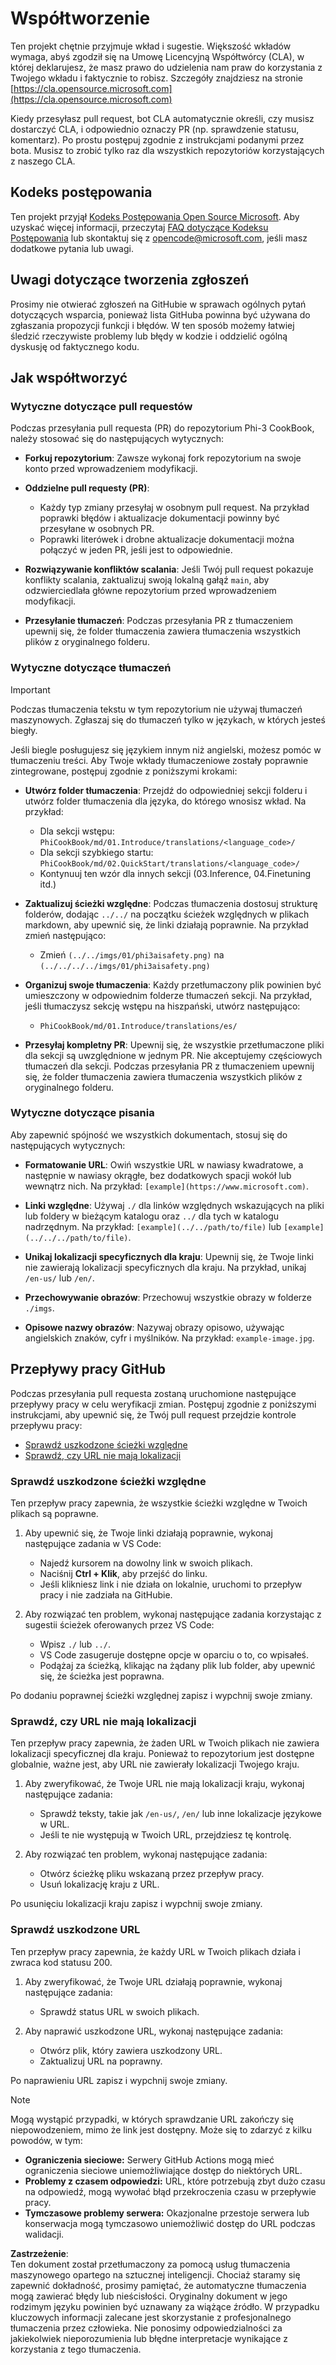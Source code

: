 # Współtworzenie

Ten projekt chętnie przyjmuje wkład i sugestie. Większość wkładów wymaga, abyś zgodził się na Umowę Licencyjną Współtwórcy (CLA), w której deklarujesz, że masz prawo do udzielenia nam praw do korzystania z Twojego wkładu i faktycznie to robisz. Szczegóły znajdziesz na stronie [https://cla.opensource.microsoft.com](https://cla.opensource.microsoft.com)

Kiedy przesyłasz pull request, bot CLA automatycznie określi, czy musisz dostarczyć CLA, i odpowiednio oznaczy PR (np. sprawdzenie statusu, komentarz). Po prostu postępuj zgodnie z instrukcjami podanymi przez bota. Musisz to zrobić tylko raz dla wszystkich repozytoriów korzystających z naszego CLA.

## Kodeks postępowania

Ten projekt przyjął [Kodeks Postępowania Open Source Microsoft](https://opensource.microsoft.com/codeofconduct/). Aby uzyskać więcej informacji, przeczytaj [FAQ dotyczące Kodeksu Postępowania](https://opensource.microsoft.com/codeofconduct/faq/) lub skontaktuj się z [opencode@microsoft.com](mailto:opencode@microsoft.com), jeśli masz dodatkowe pytania lub uwagi.

## Uwagi dotyczące tworzenia zgłoszeń

Prosimy nie otwierać zgłoszeń na GitHubie w sprawach ogólnych pytań dotyczących wsparcia, ponieważ lista GitHuba powinna być używana do zgłaszania propozycji funkcji i błędów. W ten sposób możemy łatwiej śledzić rzeczywiste problemy lub błędy w kodzie i oddzielić ogólną dyskusję od faktycznego kodu.

## Jak współtworzyć

### Wytyczne dotyczące pull requestów

Podczas przesyłania pull requesta (PR) do repozytorium Phi-3 CookBook, należy stosować się do następujących wytycznych:

- **Forkuj repozytorium**: Zawsze wykonaj fork repozytorium na swoje konto przed wprowadzeniem modyfikacji.

- **Oddzielne pull requesty (PR)**:
  - Każdy typ zmiany przesyłaj w osobnym pull request. Na przykład poprawki błędów i aktualizacje dokumentacji powinny być przesyłane w osobnych PR.
  - Poprawki literówek i drobne aktualizacje dokumentacji można połączyć w jeden PR, jeśli jest to odpowiednie.

- **Rozwiązywanie konfliktów scalania**: Jeśli Twój pull request pokazuje konflikty scalania, zaktualizuj swoją lokalną gałąź `main`, aby odzwierciedlała główne repozytorium przed wprowadzeniem modyfikacji.

- **Przesyłanie tłumaczeń**: Podczas przesyłania PR z tłumaczeniem upewnij się, że folder tłumaczenia zawiera tłumaczenia wszystkich plików z oryginalnego folderu.

### Wytyczne dotyczące tłumaczeń

> [!IMPORTANT]
>
> Podczas tłumaczenia tekstu w tym repozytorium nie używaj tłumaczeń maszynowych. Zgłaszaj się do tłumaczeń tylko w językach, w których jesteś biegły.

Jeśli biegle posługujesz się językiem innym niż angielski, możesz pomóc w tłumaczeniu treści. Aby Twoje wkłady tłumaczeniowe zostały poprawnie zintegrowane, postępuj zgodnie z poniższymi krokami:

- **Utwórz folder tłumaczenia**: Przejdź do odpowiedniej sekcji folderu i utwórz folder tłumaczenia dla języka, do którego wnosisz wkład. Na przykład:
  - Dla sekcji wstępu: `PhiCookBook/md/01.Introduce/translations/<language_code>/`
  - Dla sekcji szybkiego startu: `PhiCookBook/md/02.QuickStart/translations/<language_code>/`
  - Kontynuuj ten wzór dla innych sekcji (03.Inference, 04.Finetuning itd.)

- **Zaktualizuj ścieżki względne**: Podczas tłumaczenia dostosuj strukturę folderów, dodając `../../` na początku ścieżek względnych w plikach markdown, aby upewnić się, że linki działają poprawnie. Na przykład zmień następująco:
  - Zmień `(../../imgs/01/phi3aisafety.png)` na `(../../../../imgs/01/phi3aisafety.png)`

- **Organizuj swoje tłumaczenia**: Każdy przetłumaczony plik powinien być umieszczony w odpowiednim folderze tłumaczeń sekcji. Na przykład, jeśli tłumaczysz sekcję wstępu na hiszpański, utwórz następująco:
  - `PhiCookBook/md/01.Introduce/translations/es/`

- **Przesyłaj kompletny PR**: Upewnij się, że wszystkie przetłumaczone pliki dla sekcji są uwzględnione w jednym PR. Nie akceptujemy częściowych tłumaczeń dla sekcji. Podczas przesyłania PR z tłumaczeniem upewnij się, że folder tłumaczenia zawiera tłumaczenia wszystkich plików z oryginalnego folderu.

### Wytyczne dotyczące pisania

Aby zapewnić spójność we wszystkich dokumentach, stosuj się do następujących wytycznych:

- **Formatowanie URL**: Owiń wszystkie URL w nawiasy kwadratowe, a następnie w nawiasy okrągłe, bez dodatkowych spacji wokół lub wewnątrz nich. Na przykład: `[example](https://www.microsoft.com)`.

- **Linki względne**: Używaj `./` dla linków względnych wskazujących na pliki lub foldery w bieżącym katalogu oraz `../` dla tych w katalogu nadrzędnym. Na przykład: `[example](../../path/to/file)` lub `[example](../../../path/to/file)`.

- **Unikaj lokalizacji specyficznych dla kraju**: Upewnij się, że Twoje linki nie zawierają lokalizacji specyficznych dla kraju. Na przykład, unikaj `/en-us/` lub `/en/`.

- **Przechowywanie obrazów**: Przechowuj wszystkie obrazy w folderze `./imgs`.

- **Opisowe nazwy obrazów**: Nazywaj obrazy opisowo, używając angielskich znaków, cyfr i myślników. Na przykład: `example-image.jpg`.

## Przepływy pracy GitHub

Podczas przesyłania pull requesta zostaną uruchomione następujące przepływy pracy w celu weryfikacji zmian. Postępuj zgodnie z poniższymi instrukcjami, aby upewnić się, że Twój pull request przejdzie kontrole przepływu pracy:

- [Sprawdź uszkodzone ścieżki względne](../..)
- [Sprawdź, czy URL nie mają lokalizacji](../..)

### Sprawdź uszkodzone ścieżki względne

Ten przepływ pracy zapewnia, że wszystkie ścieżki względne w Twoich plikach są poprawne.

1. Aby upewnić się, że Twoje linki działają poprawnie, wykonaj następujące zadania w VS Code:
    - Najedź kursorem na dowolny link w swoich plikach.
    - Naciśnij **Ctrl + Klik**, aby przejść do linku.
    - Jeśli klikniesz link i nie działa on lokalnie, uruchomi to przepływ pracy i nie zadziała na GitHubie.

1. Aby rozwiązać ten problem, wykonaj następujące zadania korzystając z sugestii ścieżek oferowanych przez VS Code:
    - Wpisz `./` lub `../`.
    - VS Code zasugeruje dostępne opcje w oparciu o to, co wpisałeś.
    - Podążaj za ścieżką, klikając na żądany plik lub folder, aby upewnić się, że ścieżka jest poprawna.

Po dodaniu poprawnej ścieżki względnej zapisz i wypchnij swoje zmiany.

### Sprawdź, czy URL nie mają lokalizacji

Ten przepływ pracy zapewnia, że żaden URL w Twoich plikach nie zawiera lokalizacji specyficznej dla kraju. Ponieważ to repozytorium jest dostępne globalnie, ważne jest, aby URL nie zawierały lokalizacji Twojego kraju.

1. Aby zweryfikować, że Twoje URL nie mają lokalizacji kraju, wykonaj następujące zadania:

    - Sprawdź teksty, takie jak `/en-us/`, `/en/` lub inne lokalizacje językowe w URL.
    - Jeśli te nie występują w Twoich URL, przejdziesz tę kontrolę.

1. Aby rozwiązać ten problem, wykonaj następujące zadania:
    - Otwórz ścieżkę pliku wskazaną przez przepływ pracy.
    - Usuń lokalizację kraju z URL.

Po usunięciu lokalizacji kraju zapisz i wypchnij swoje zmiany.

### Sprawdź uszkodzone URL

Ten przepływ pracy zapewnia, że każdy URL w Twoich plikach działa i zwraca kod statusu 200.

1. Aby zweryfikować, że Twoje URL działają poprawnie, wykonaj następujące zadania:
    - Sprawdź status URL w swoich plikach.

2. Aby naprawić uszkodzone URL, wykonaj następujące zadania:
    - Otwórz plik, który zawiera uszkodzony URL.
    - Zaktualizuj URL na poprawny.

Po naprawieniu URL zapisz i wypchnij swoje zmiany.

> [!NOTE]
>
> Mogą wystąpić przypadki, w których sprawdzanie URL zakończy się niepowodzeniem, mimo że link jest dostępny. Może się to zdarzyć z kilku powodów, w tym:
>
> - **Ograniczenia sieciowe:** Serwery GitHub Actions mogą mieć ograniczenia sieciowe uniemożliwiające dostęp do niektórych URL.
> - **Problemy z czasem odpowiedzi:** URL, które potrzebują zbyt dużo czasu na odpowiedź, mogą wywołać błąd przekroczenia czasu w przepływie pracy.
> - **Tymczasowe problemy serwera:** Okazjonalne przestoje serwera lub konserwacja mogą tymczasowo uniemożliwić dostęp do URL podczas walidacji.

**Zastrzeżenie**:  
Ten dokument został przetłumaczony za pomocą usług tłumaczenia maszynowego opartego na sztucznej inteligencji. Chociaż staramy się zapewnić dokładność, prosimy pamiętać, że automatyczne tłumaczenia mogą zawierać błędy lub nieścisłości. Oryginalny dokument w jego rodzimym języku powinien być uznawany za wiążące źródło. W przypadku kluczowych informacji zalecane jest skorzystanie z profesjonalnego tłumaczenia przez człowieka. Nie ponosimy odpowiedzialności za jakiekolwiek nieporozumienia lub błędne interpretacje wynikające z korzystania z tego tłumaczenia.